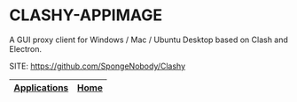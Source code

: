 # CLASHY-APPIMAGE

 A GUI proxy client for Windows / Mac / Ubuntu Desktop based 
 on Clash and Electron.

 SITE: https://github.com/SpongeNobody/Clashy

 | [Applications](https://portable-linux-apps.github.io/apps.html) | [Home](https://portable-linux-apps.github.io)
 | --- | --- |
